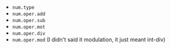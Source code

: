- `num.type`
- `num.oper.add`
- `num.oper.sub`
- `num.oper.mot`
- `num.oper.div`
- `num.oper.mod` (I didn't said it modulation, it just meant int-div)
